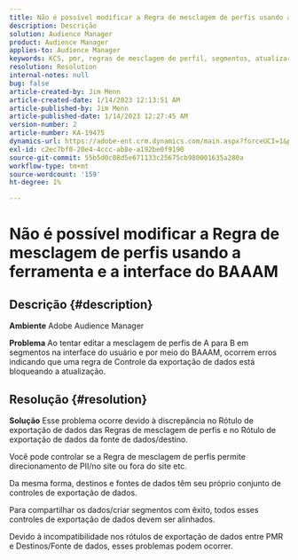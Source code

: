 ```yaml
---
title: Não é possível modificar a Regra de mesclagem de perfis usando a ferramenta e a interface do BAAAM
description: Descrição
solution: Audience Manager
product: Audience Manager
applies-to: Audience Manager
keywords: KCS, pmr, regras de mesclagem de perfil, segmentos, atualizar, editar, Perguntas frequentes AAM, Adobe Audience Manager, não é possível modificar, ferramenta BAAAM
resolution: Resolution
internal-notes: null
bug: false
article-created-by: Jim Menn
article-created-date: 1/14/2023 12:13:51 AM
article-published-by: Jim Menn
article-published-date: 1/14/2023 12:27:45 AM
version-number: 2
article-number: KA-19475
dynamics-url: https://adobe-ent.crm.dynamics.com/main.aspx?forceUCI=1&pagetype=entityrecord&etn=knowledgearticle&id=053c7d52-a093-ed11-aad1-6045bd0065f9
exl-id: c2ec7bf0-20e4-4ccc-ab8e-a192be0f9190
source-git-commit: 55b5d0c08d5e671133c25675cb980001635a280a
workflow-type: tm+mt
source-wordcount: '159'
ht-degree: 1%

---
```


# Não é possível modificar a Regra de mesclagem de perfis usando a ferramenta e a interface do BAAAM

## Descrição {#description}


<b>Ambiente</b>
Adobe Audience Manager

<b>Problema</b>
Ao tentar editar a mesclagem de perfis de A para B em segmentos na interface do usuário e por meio do BAAAM, ocorrem erros indicando que uma regra de Controle da exportação de dados está bloqueando a atualização.


## Resolução {#resolution}


<b>Solução</b>
Esse problema ocorre devido à discrepância no Rótulo de exportação de dados das Regras de mesclagem de perfis e no Rótulo de exportação de dados da fonte de dados/destino.

Você pode controlar se a Regra de mesclagem de perfis permite direcionamento de PII/no site ou fora do site etc.

Da mesma forma, destinos e fontes de dados têm seu próprio conjunto de controles de exportação de dados.

Para compartilhar os dados/criar segmentos com êxito, todos esses controles de exportação de dados devem ser alinhados.

Devido à incompatibilidade nos rótulos de exportação de dados entre PMR e Destinos/Fonte de dados, esses problemas podem ocorrer.
